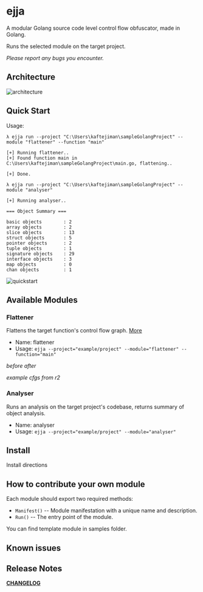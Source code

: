# ejja

A modular Golang source code level control flow obfuscator, made in Golang.

Runs the selected module on the target project.


*Please report any bugs you encounter.*

## Architecture

![architecture](https://raw.githubusercontent.com/kaftejiman/ejja/main/assets/architecture.png)

## Quick Start

Usage:

```
λ ejja run --project "C:\Users\kaftejiman\sampleGolangProject" --module "flattener" --function "main"

[+] Running flattener..
[+] Found function main in C:\Users\kaftejiman\sampleGolangProject\main.go, flattening..

[+] Done.

λ ejja run --project "C:\Users\kaftejiman\sampleGolangProject" --module "analyser"

[+] Running analyser..

=== Object Summary ===

basic objects        : 2
array objects        : 2
slice objects        : 13
struct objects       : 5
pointer objects      : 2
tuple objects        : 1
signature objects    : 29
interface objects    : 3
map objects          : 0
chan objects         : 1

```

![quickstart](https://raw.githubusercontent.com/kaftejiman/ejja/main/assets/quickstart.gif)

## Available Modules

### Flattener

Flattens the target function's control flow graph. [More](http://ac.inf.elte.hu/Vol_030_2009/003.pdf)

* Name: flattener
* Usage: `ejja --project="example/project" --module="flattener" --function="main"`
  
*before* *after*

*example cfgs from r2*

### Analyser

Runs an analysis on the target project's codebase, returns summary of object analysis.

* Name: analyser
* Usage: `ejja --project="example/project" --module="analyser"`

## Install

Install directions

## How to contribute your own module

Each module should export two required methods:
 * `Manifest()` -- Module manifestation with a unique name and description.
 * `Run()` -- The entry point of the module.

You can find template module in samples folder.

## Known issues

## Release Notes

**[CHANGELOG](https://github.com/kaftejiman/ejja/blob/main/CHANGELOG.md)**

